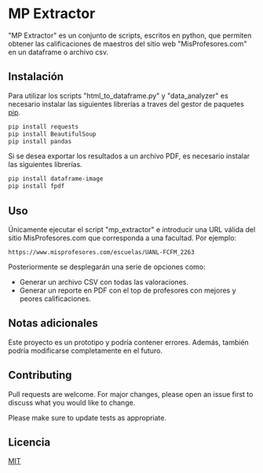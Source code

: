# MP Extractor

"MP Extractor" es un conjunto de scripts, escritos en python, que permiten obtener las calificaciones de maestros del sitio web "MisProfesores.com" en un dataframe o archivo csv.

## Instalación

Para utilizar los scripts "html_to_dataframe.py" y "data_analyzer" es necesario instalar las siguientes librerías a traves del gestor de paquetes [pip](https://pip.pypa.io/en/stable/).

```bash
pip install requests 
pip install BeautifulSoup
pip install pandas 
```

Si se desea exportar los resultados a un archivo PDF, es necesario instalar las siguientes librerías.

```bash
pip install dataframe-image
pip install fpdf
```

## Uso

Únicamente ejecutar el script "mp_extractor" e introducir una URL válida del sitio MisProfesores.com que corresponda a una facultad. Por ejemplo:

```
https://www.misprofesores.com/escuelas/UANL-FCFM_2263
```

Posteriormente se desplegarán una serie de opciones como:

- Generar un archivo CSV con todas las valoraciones.
- Generar un reporte en PDF con el top de profesores con mejores y peores calificaciones.

## Notas adicionales

Este proyecto es un prototipo y podría contener errores. Además, también podría modificarse completamente en el futuro.

## Contributing

Pull requests are welcome. For major changes, please open an issue first
to discuss what you would like to change.

Please make sure to update tests as appropriate.

## Licencia

[MIT](https://github.com/SandovalAguilar/mp_extractor/blob/main/LICENSE)
